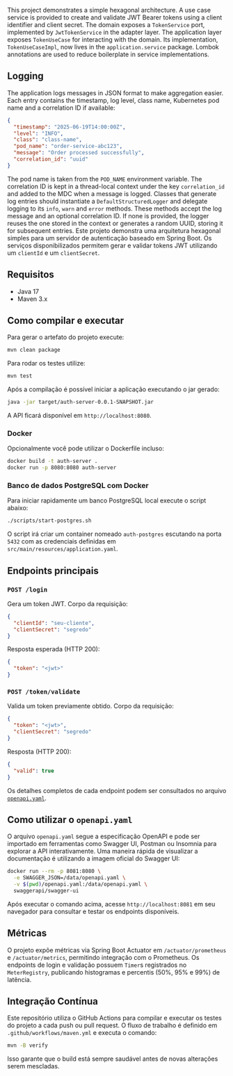 
This project demonstrates a simple hexagonal architecture. A use case service is
provided to create and validate JWT Bearer tokens using a client identifier and
client secret. The domain exposes a `TokenService` port, implemented by
`JwtTokenService` in the adapter layer. The application layer exposes
`TokenUseCase` for interacting with the domain. Its implementation,
`TokenUseCaseImpl`, now lives in the `application.service` package. Lombok annotations
are used to reduce boilerplate in service implementations.

## Logging

The application logs messages in JSON format to make aggregation easier. Each entry contains the timestamp, log level, class name, Kubernetes pod name and a correlation ID if available:

```json
{
  "timestamp": "2025-06-19T14:00:00Z",
  "level": "INFO",
  "class": "class-name",
  "pod_name": "order-service-abc123",
  "message": "Order processed successfully",
  "correlation_id": "uuid"
}
```

The pod name is taken from the `POD_NAME` environment variable. The correlation
ID is kept in a thread-local context under the key `correlation_id` and added to
the MDC when a message is logged. Classes that generate log entries should
instantiate a `DefaultStructuredLogger` and delegate logging to its `info`,
`warn` and `error` methods. These methods accept the log message and an optional
correlation ID. If none is provided, the logger reuses the one stored in the
context or generates a random UUID, storing it for subsequent entries.
Este projeto demonstra uma arquitetura hexagonal simples para um servidor de autenticação baseado em Spring Boot. Os serviços disponibilizados permitem gerar e validar tokens JWT utilizando um `clientId` e um `clientSecret`.

## Requisitos

- Java 17
- Maven 3.x

## Como compilar e executar

Para gerar o artefato do projeto execute:

```bash
mvn clean package
```

Para rodar os testes utilize:

```bash
mvn test
```

Após a compilação é possível iniciar a aplicação executando o jar gerado:

```bash
java -jar target/auth-server-0.0.1-SNAPSHOT.jar
```

A API ficará disponível em `http://localhost:8080`.

### Docker

Opcionalmente você pode utilizar o Dockerfile incluso:

```bash
docker build -t auth-server .
docker run -p 8080:8080 auth-server
```

### Banco de dados PostgreSQL com Docker

Para iniciar rapidamente um banco PostgreSQL local execute o script abaixo:

```bash
./scripts/start-postgres.sh
```

O script irá criar um container nomeado `auth-postgres` escutando na porta `5432` com as credenciais definidas em `src/main/resources/application.yaml`.

## Endpoints principais

### `POST /login`

Gera um token JWT. Corpo da requisição:

```json
{
  "clientId": "seu-cliente",
  "clientSecret": "segredo"
}
```

Resposta esperada (HTTP 200):

```json
{
  "token": "<jwt>"
}
```

### `POST /token/validate`

Valida um token previamente obtido. Corpo da requisição:

```json
{
  "token": "<jwt>",
  "clientSecret": "segredo"
}
```

Resposta (HTTP 200):

```json
{
  "valid": true
}
```

Os detalhes completos de cada endpoint podem ser consultados no arquivo [`openapi.yaml`](openapi.yaml).

## Como utilizar o `openapi.yaml`

O arquivo `openapi.yaml` segue a especificação OpenAPI e pode ser importado em
ferramentas como Swagger UI, Postman ou Insomnia para explorar a API
interativamente. Uma maneira rápida de visualizar a documentação é utilizando a
imagem oficial do Swagger UI:

```bash
docker run --rm -p 8081:8080 \
  -e SWAGGER_JSON=/data/openapi.yaml \
  -v $(pwd)/openapi.yaml:/data/openapi.yaml \
  swaggerapi/swagger-ui
```

Após executar o comando acima, acesse `http://localhost:8081` em seu navegador
para consultar e testar os endpoints disponíveis.

## Métricas

O projeto expõe métricas via Spring Boot Actuator em `/actuator/prometheus` e `/actuator/metrics`, permitindo integração com o Prometheus.
Os endpoints de login e validação possuem `Timer`s registrados no `MeterRegistry`,
publicando histogramas e percentis (50%, 95% e 99%) de latência.


## Integração Contínua

Este repositório utiliza o GitHub Actions para compilar e executar os testes do projeto a cada push ou pull request. O fluxo de trabalho é definido em `.github/workflows/maven.yml` e executa o comando:

```bash
mvn -B verify
```

Isso garante que o build está sempre saudável antes de novas alterações serem mescladas.

